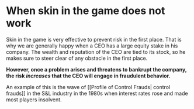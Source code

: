 # When skin in the game does not work

Skin in the game is very effective to prevent risk in the first place. That is why we are generally happy when a CEO has a large equity stake in his company. The wealth and reputation of the CEO are tied to its stock, so he makes sure to steer clear of any obstacle in the first place.

**However, once a problem arises and threatens to bankrupt the company, the risk *increases* that the CEO will engage in fraudulent behavior.**

An example of this is the wave of [[Profile of Control Frauds| control frauds]] in the S&L industry in the 1980s when interest rates rose and made most players insolvent.
